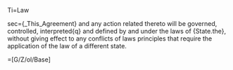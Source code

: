 Ti=Law

sec={_This_Agreement} and any action related thereto will be governed, controlled, interpreted{q} and defined by and under the laws of {State.the}, without giving effect to any conflicts of laws principles that require the application of the law of a different state.

=[G/Z/ol/Base]